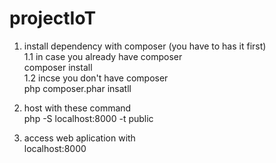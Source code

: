 # projectIoT

1. install dependency with composer (you have to has it first)  
    1.1 in case you already have composer   
        composer install  
    1.2 incse you don't have composer  
        php composer.phar insatll  
          
2. host with these command  
php -S localhost:8000 -t public  
  
3. access web aplication with  
localhost:8000  